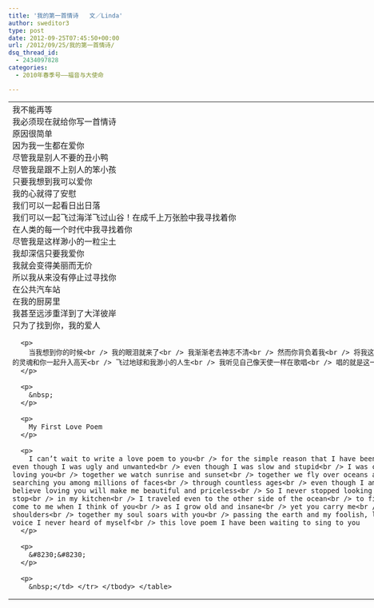 ```yaml
---
title: '我的第一首情诗   文／Linda'
author: sweditor3
type: post
date: 2012-09-25T07:45:50+00:00
url: /2012/09/25/我的第一首情诗/
dsq_thread_id:
  - 2434097828
categories:
  - 2010年春季号——福音与大使命

---
```

<table style="width: 1006px;" border="0" align="center">
  <tr>
    <td valign="top">
      我不能再等<br /> 我必须现在就给你写一首情诗<br /> 原因很简单<br /> 因为我一生都在爱你<br /> 尽管我是别人不要的丑小鸭<br /> 尽管我是跟不上别人的笨小孩<br /> 只要我想到我可以爱你<br /> 我的心就得了安慰<br /> 我们可以一起看日出日落<br /> 我们可以一起飞过海洋飞过山谷！在成千上万张脸中我寻找着你<br /> 在人类的每一个时代中我寻找着你<br /> 尽管我是这样渺小的一粒尘土<br /> 我却深信只要我爱你<br /> 我就会变得美丽而无价<br /> 所以我从来没有停止过寻找你<br /> 在公共汽车站<br /> 在我的厨房里<br /> 我甚至远涉重洋到了大洋彼岸<br /> 只为了找到你，我的爱人</p> 
      
      <p>
        当我想到你的时候<br /> 我的眼泪就来了<br /> 我渐渐老去神志不清<br /> 然而你背负着我<br /> 将我这已死的身体背负在你的肩膀上<br /> 让我的灵魂和你一起升入高天<br /> 飞过地球和我渺小的人生<br /> 我听见自己像天使一样在歌唱<br /> 唱的就是这一首我一生唯一的情诗&#8230;&#8230;
      </p>
      
      <p>
        &nbsp;
      </p>
      
      <p>
        My First Love Poem
      </p>
      
      <p>
        I can’t wait to write a love poem to you<br /> for the simple reason that I have been loving you all my life<br /> even though I was ugly and unwanted<br /> even though I was slow and stupid<br /> I was comforted by the prospect of loving you<br /> together we watch sunrise and sunset<br /> together we fly over oceans and valleys<br /> I have been searching you among millions of faces<br /> through countless ages<br /> even though I am tiny and worthless<br /> I believe loving you will make me beautiful and priceless<br /> So I never stopped looking for you<br /> at the bus stop<br /> in my kitchen<br /> I traveled even to the other side of the ocean<br /> to find you, my love<br /> Tears come to me when I think of you<br /> as I grow old and insane<br /> yet you carry me<br /> a dead body unto your shoulders<br /> together my soul soars with you<br /> passing the earth and my foolish, little life<br /> singing in a voice I never heard of myself<br /> this love poem I have been waiting to sing to you
      </p>
      
      <p>
        &#8230;&#8230;
      </p>
      
      <p>
        &nbsp;</td> </tr> </tbody> </table>